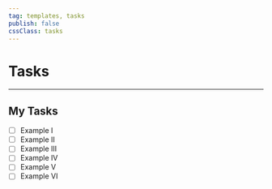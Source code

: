 ```yaml
---
tag: templates, tasks
publish: false
cssClass: tasks
---
```

# Tasks
--- 

## My Tasks
- [ ] Example I
- [ ] Example II
- [ ] Example III
- [ ] Example IV
- [ ] Example V
- [ ] Example VI